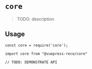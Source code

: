 # `core`

> TODO: description

## Usage

```
const core = require('core');

import core from "@vuepress-reco/core"

// TODO: DEMONSTRATE API
```
